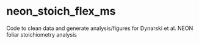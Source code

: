 # neon_stoich_flex_ms
Code to clean data and generate analysis/figures for Dynarski et al. NEON foliar stoichiometry analysis
